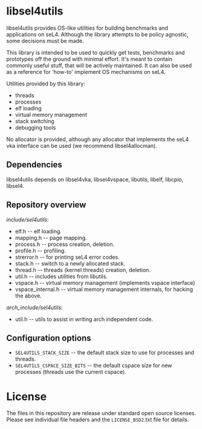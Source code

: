 <!---
  Copyright 2017, Data61
  Commonwealth Scientific and Industrial Research Organisation (CSIRO)
  ABN 41 687 119 230.

  This software may be distributed and modified according to the terms of
  the BSD 2-Clause license. Note that NO WARRANTY is provided.
  See "LICENSE_BSD2.txt" for details.

    @TAG(DATA61_BSD)
-->

libsel4utils
=============

libsel4utils provides OS-like utilities for building benchmarks and applications on seL4.
Although the library attempts to be policy agnostic, some decisions must be made.

This library is intended to be used to quickly get tests, benchmarks and prototypes off the ground
with minimal effort. It's meant to contain commonly useful stuff, that will be actively
maintained.
It can also be used as a reference for 'how-to' implement OS mechanisms on seL4.

Utilities provided by this library:

  * threads
  * processes
  * elf loading
  * virtual memory management
  * stack switching
  * debugging tools

No allocator is provided, although any allocator that implements the seL4 vka interface can be used
(we recommend libsel4allocman).

Dependencies
------------------

libsel4utils depends on libsel4vka, libsel4vspace, libutils, libelf, libcpio, libsel4.

Repository overview
-------------------

*include/sel4utils*:

  * elf.h -- elf loading.
  * mapping.h -- page mapping.
  * process.h -- process creation, deletion.
  * profile.h -- profiling.
  * strerror.h -- for printing seL4 error codes.
  * stack.h -- switch to a newly allocated stack.
  * thread.h -- threads (kernel threads) creation, deletion.
  * util.h -- includes utilities from libutils.
  * vspace.h -- virtual memory management (implements vspace interface)
  * vspace_internal.h -- virtual memory management internals, for hacking the above.

*arch_include/sel4utils*:

  * util.h -- utils to assist in writing arch independent code.

Configuration options
----------------------

* `SEL4UTILS_STACK_SIZE` -- the default stack size to use for processes and threads.
* `SEL4UTILS_CSPACE_SIZE_BITS` -- the default cspace size for new processes (threads use the current
                                cspace).

License
========

The files in this repository are release under standard open source licenses.
Please see individual file headers and the `LICENSE_BSD2`.txt file for details.
